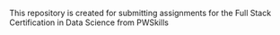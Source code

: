 This repository is created for submitting assignments for the Full Stack Certification in Data Science from PWSkills
